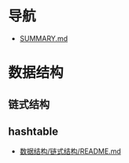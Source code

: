# 导航

* [SUMMARY.md](SUMMARY.md)

# 数据结构

## 链式结构

## hashtable

* [数据结构/链式结构/README.md](数据结构/链式结构/README.md)



